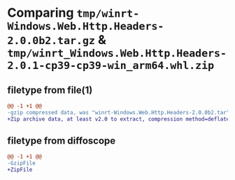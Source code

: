 # Comparing `tmp/winrt-Windows.Web.Http.Headers-2.0.0b2.tar.gz` & `tmp/winrt_Windows.Web.Http.Headers-2.0.1-cp39-cp39-win_arm64.whl.zip`

## filetype from file(1)

```diff
@@ -1 +1 @@
-gzip compressed data, was "winrt-Windows.Web.Http.Headers-2.0.0b2.tar", last modified: Sat Dec  2 18:28:01 2023, max compression
+Zip archive data, at least v2.0 to extract, compression method=deflate
```

## filetype from diffoscope

```diff
@@ -1 +1 @@
-GzipFile
+ZipFile
```

